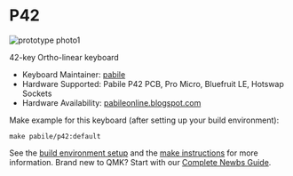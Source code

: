 # P42 

![prototype photo1](https://github.com/pabile/P42/blob/master/docs/p42-001-small.jpg)

42-key Ortho-linear keyboard

* Keyboard Maintainer: [pabile](https://github.com/pabile)
* Hardware Supported: Pabile P42 PCB, Pro Micro, Bluefruit LE, Hotswap Sockets
* Hardware Availability: [pabileonline.blogspot.com](https://pabileonline.blogspot.com/)

Make example for this keyboard (after setting up your build environment):

    make pabile/p42:default

See the [build environment setup](https://docs.qmk.fm/#/getting_started_build_tools) and the [make instructions](https://docs.qmk.fm/#/getting_started_make_guide) for more information. Brand new to QMK? Start with our [Complete Newbs Guide](https://docs.qmk.fm/#/newbs).
